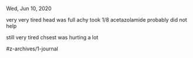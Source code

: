 Wed, Jun 10, 2020


very very tired
head was full achy took 1/8 acetazolamide
probably did not help

still very tired
chsest was hurting a lot



#z-archives/1-journal